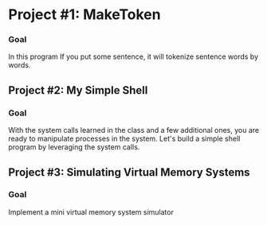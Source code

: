 # Project #1: MakeToken

### Goal

In this program If you put some sentence, it will tokenize sentence words by words. 



## Project #2: My Simple Shell

### Goal

With the system calls learned in the class and a few additional ones, you are ready to manipulate processes in the system.
Let's build a simple shell program by leveraging the system calls.

## Project #3: Simulating Virtual Memory Systems




### Goal

Implement a mini virtual memory system simulator
